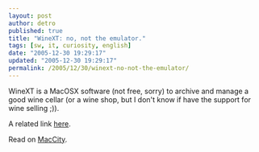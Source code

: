 ```yaml
---
layout: post
author: detro
published: true
title: "WineXT: no, not the emulator."
tags: [sw, it, curiosity, english]
date: "2005-12-30 19:29:17"
updated: "2005-12-30 19:29:17"
permalink: /2005/12/30/winext-no-not-the-emulator/
---
```


WineXT is a MacOSX software (not free, sorry) to archive and manage a good wine cellar (or a wine shop, but I don't know if have the support for wine selling ;)).

A related link <a target="_blank" href="http://www.accessoripc.com/itproducts/story$num=3401&dir=852&tmplt=productsstoryactive">here</a>.

Read on <a target="_blank" href="http://www.macitynet.it/macity/aA23427/index.shtml">MacCity</a>.
